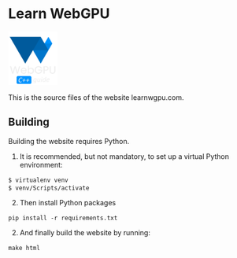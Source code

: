 Learn WebGPU
============

<picture align="center">
	<source media="(prefers-color-scheme: dark)" srcset="images/webgpu-dark.svg">
	<source media="(prefers-color-scheme: light)" srcset="images/webgpu-dark.svg">
	<img alt="Learn WebGPU Logo" src="images/webgpu-dark.svg" width="100">
</picture>

This is the source files of the website learnwgpu.com.

Building
--------

Building the website requires Python.

1. It is recommended, but not mandatory, to set up a virtual Python environment:

```
$ virtualenv venv
$ venv/Scripts/activate
```

2. Then install Python packages

```
pip install -r requirements.txt
```

2. And finally build the website by running:

```
make html
```
